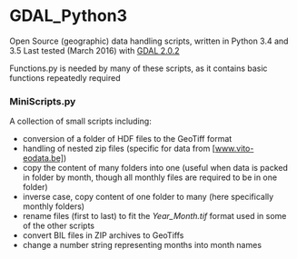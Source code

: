 # GDAL_Python3
Open Source (geographic) data handling scripts, written in Python 3.4 and 3.5
Last tested (March 2016) with [GDAL 2.0.2](http://www.gisinternals.com/query.html?content=filelist&file=release-1800-x64-gdal-1-11-3-mapserver-6-4-2.zip)

Functions.py is needed by many of these scripts, as it contains basic functions repeatedly required

### MiniScripts.py

A collection of small scripts including:
* conversion of a folder of HDF files to the GeoTiff format
* handling of nested zip files (specific for data from [www.vito-eodata.be])
* copy the content of many folders into one (useful when data is packed in folder by month, though all monthly files are required to be in one folder)
* inverse case, copy content of one folder to many (here specifically monthly folders)
* rename files (first to last) to fit the *Year_Month.tif* format used in some of the other scripts
* convert BIL files in ZIP archives to GeoTiffs
* change a number string representing months into month names


